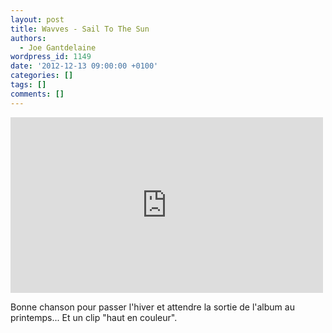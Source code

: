 ```yaml
---
layout: post
title: Wavves - Sail To The Sun
authors:
  - Joe Gantdelaine
wordpress_id: 1149
date: '2012-12-13 09:00:00 +0100'
categories: []
tags: []
comments: []
---
```

<iframe width="500" height="281" src="http://www.youtube.com/embed/lfPNbZB6PvM?rel=0" frameborder="0" allowfullscreen></iframe>

Bonne chanson pour passer l'hiver et attendre la sortie de l'album au printemps... Et un clip "haut en couleur".
